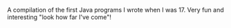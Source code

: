 A compilation of the first Java programs I wrote when I was 17. Very fun and interesting "look how far I've come"!
